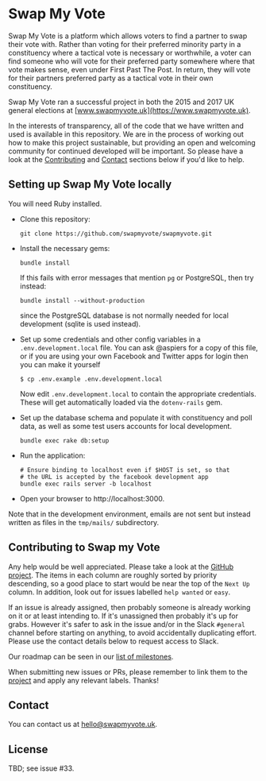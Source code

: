 # Swap My Vote

Swap My Vote is a platform which allows voters to find a partner to
swap their vote with.  Rather than voting for their preferred minority
party in a constituency where a tactical vote is necessary or
worthwhile, a voter can find someone who will vote for their preferred
party somewhere where that vote makes sense, even under First Past The
Post. In return, they will vote for their partners preferred party as
a tactical vote in their own constituency.

Swap My Vote ran a successful project in both the 2015 and 2017 UK
general elections at [www.swapmyvote.uk](https://www.swapmyvote.uk).

In the interests of transparency, all of the code that we have written
and used is available in this repository. We are in the process of
working out how to make this project sustainable, but providing an
open and welcoming community for continued developed will be
important. So please have a look at the
[Contributing](#contributing-to-swap-my-vote) and [Contact](#contact)
sections below if you'd like to help.

## Setting up Swap My Vote locally

You will need Ruby installed.

-   Clone this repository:

        git clone https://github.com/swapmyvote/swapmyvote.git

-   Install the necessary gems:

        bundle install

    If this fails with error messages that mention `pg` or PostgreSQL, then
    try instead:

        bundle install --without-production

    since the PostgreSQL database is not normally needed for local
    development (sqlite is used instead).

-   Set up some credentials and other config variables in a
    `.env.development.local` file.  You can ask @aspiers for a copy of
    this file, or if you are using your own Facebook and Twitter apps
    for login then you can make it yourself

        $ cp .env.example .env.development.local

    Now edit `.env.development.local` to contain the appropriate
    credentials.  These will get automatically loaded via the
    `dotenv-rails` gem.

-   Set up the database schema and populate it with constituency and
    poll data, as well as some test users accounts for local
    development.

        bundle exec rake db:setup

-   Run the application:

        # Ensure binding to localhost even if $HOST is set, so that
        # the URL is accepted by the facebook development app
        bundle exec rails server -b localhost

-   Open your browser to http://localhost:3000.

Note that in the development environment, emails are not sent but instead written
as files in the `tmp/mails/` subdirectory.

## Contributing to Swap my Vote

Any help would be well appreciated. Please take a look at the [GitHub
project](https://github.com/orgs/swapmyvote/projects/1).  The items in
each column are roughly sorted by priority descending, so a good place
to start would be near the top of the `Next Up` column.  In addition,
look out for issues labelled `help wanted` or `easy`.

If an issue is already assigned, then probably someone is already
working on it or at least intending to.  If it's unassigned then
probably it's up for grabs.  However it's safer to ask in the issue
and/or in the Slack `#general` channel before starting on anything, to
avoid accidentally duplicating effort.  Please use the contact details
below to request access to Slack.

Our roadmap can be seen in our [list of
 milestones](https://github.com/swapmyvote/swapmyvote/milestones?direction=asc&sort=due_date).

When submitting new issues or PRs, please remember to link them to the
[project](https://github.com/orgs/swapmyvote/projects/1) and apply any
relevant labels.  Thanks!

## Contact

You can contact us at hello@swapmyvote.uk.

## License

TBD; see issue #33.
